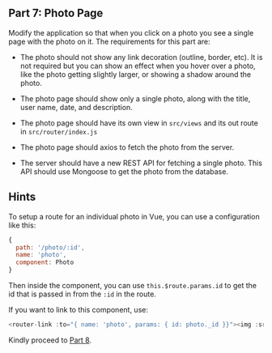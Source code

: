 
## Part 7: Photo Page

Modify the application so that when you click on a photo you see a single page
with the photo on it. The requirements for this part are:

- The photo should not show any link decoration (outline, border, etc). It is
  not required but you can show an effect when you hover over a photo, like the
  photo getting slightly larger, or showing a shadow around the photo.

- The photo page should show only a single photo, along with the title, user
  name, date, and description.

- The photo page should have its own view in `src/views` and its out route in
  `src/router/index.js`

- The photo page should axios to fetch the photo from the server.

- The server should have a new REST API for fetching a single photo. This API
  should use Mongoose to get the photo from the database.

## Hints

To setup a route for an individual photo in Vue, you can use a configuration like this:

```javascript
{
  path: '/photo/:id',
  name: 'photo',
  component: Photo
}
```

Then inside the component, you can use `this.$route.params.id` to get the id that is passed in from the `:id` in the route.

If you want to link to this component, use:

```javascript
<router-link :to="{ name: 'photo', params: { id: photo._id }}"><img :src="photo.path" /></router-link>
```

Kindly proceed to [Part 8](/tutorials/part8.md).

